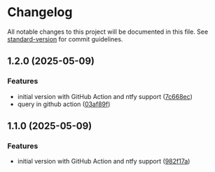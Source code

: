 # Changelog

All notable changes to this project will be documented in this file. See [standard-version](https://github.com/conventional-changelog/standard-version) for commit guidelines.

## 1.2.0 (2025-05-09)


### Features

* initial version with GitHub Action and ntfy support ([7c668ec](https://github.com/felixferber/freelancermap-watcher/commit/7c668ec63c86a8eb235b394dd7e4a0a223559ffb))
* query in github action ([03af89f](https://github.com/felixferber/freelancermap-watcher/commit/03af89f4f0c466cf4aa9021482056fcef378519b))

## 1.1.0 (2025-05-09)


### Features

* initial version with GitHub Action and ntfy support ([982f17a](https://github.com/felixferber/freelancermap-watcher/commit/982f17a44b72ab7850cf14f91830912d4ac2f21d))
